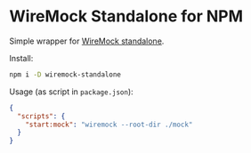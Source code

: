 # WireMock Standalone for NPM

Simple wrapper for [WireMock standalone](http://wiremock.org/docs/running-standalone/).

Install:

```bash
npm i -D wiremock-standalone
```

Usage (as script in `package.json`):

```json
{
  "scripts": {
    "start:mock": "wiremock --root-dir ./mock"
  }
}
```
